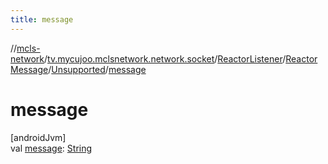```yaml
---
title: message
---
```

//[mcls-network](../../../../../index.html)/[tv.mycujoo.mclsnetwork.network.socket](../../../index.html)/[ReactorListener](../../index.html)/[ReactorMessage](../index.html)/[Unsupported](index.html)/[message](message.html)



# message



[androidJvm]\
val [message](message.html): [String](https://kotlinlang.org/api/latest/jvm/stdlib/kotlin/-string/index.html)




